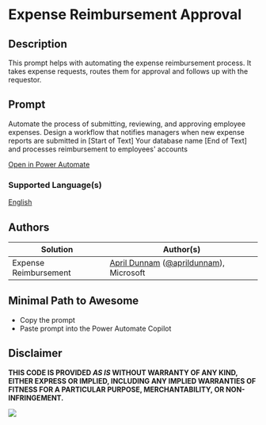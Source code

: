 # Expense Reimbursement Approval

## Description

This prompt helps with automating the expense reimbursement process.  It takes expense requests, routes them for approval and follows up with the requestor.

## Prompt
Automate the process of submitting, reviewing, and approving employee expenses. Design a workflow that notifies managers when new expense reports are submitted in [Start of Text] Your database name [End of Text] and processes reimbursement to employees' accounts

[Open in Power Automate](https://make.powerautomate.com/create/fromNaturalLanguage?prompt=Automate%20the%20process%20of%20submitting%2C%20reviewing%2C%20and%20approving%20employee%20expenses.%20Design%20a%20workflow%20that%20notifies%20managers%20when%20new%20expense%20reports%20are%20submitted%20in%20%5BStart%20of%20Text%5D%20Your%20database%20name%20%5BEnd%20of%20Text%5D%20and%20processes%20reimbursement%20to%20employees'%20accounts&from=Copilot&utm_source=PromptLibrary)

### Supported Language(s)

[English](./en-us/prompt.md)

## Authors

Solution|Author(s)
--------|---------
Expense Reimbursement | [April Dunnam](https://www.github.com/aprildunnam) ([@aprildunnam](https://twitter.com/aprildunnam)), Microsoft

## Minimal Path to Awesome

* Copy the prompt
* Paste prompt into the Power Automate Copilot

## Disclaimer

**THIS CODE IS PROVIDED *AS IS* WITHOUT WARRANTY OF ANY KIND, EITHER EXPRESS OR IMPLIED, INCLUDING ANY IMPLIED WARRANTIES OF FITNESS FOR A PARTICULAR PURPOSE, MERCHANTABILITY, OR NON-INFRINGEMENT.**

<img src="https://m365-visitor-stats.azurewebsites.net/powerplatform-prompts/samples/power-automate/expense-reimbursement" aria-hidden="true" />
